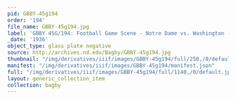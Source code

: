 ```yaml
---
pid: GBBY-45g194
order: '194'
file_name: GBBY-45g194.jpg
label: 'GBBY 45G/194: Football Game Scene - Notre Dame vs. Washington - 1936'
_date: '1936'
object_type: glass plate negative
source: http://archives.nd.edu/Bagby/GBBY-45g194.jpg
thumbnail: "/img/derivatives/iiif/images/GBBY-45g194/full/250,/0/default.jpg"
manifest: "/img/derivatives/iiif/images/GBBY-45g194/manifest.json"
full: "/img/derivatives/iiif/images/GBBY-45g194/full/1140,/0/default.jpg"
layout: generic_collection_item
collection: bagby
---
```

